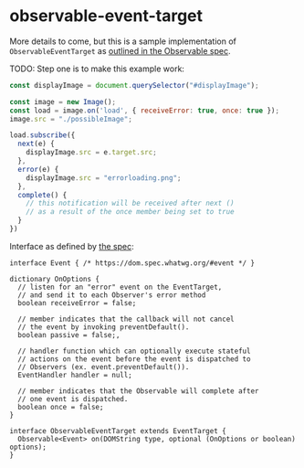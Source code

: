 # observable-event-target

More details to come, but this is a sample implementation of `ObservableEventTarget` as [outlined in the Observable spec](https://github.com/tc39/proposal-observable).

TODO: Step one is to make this example work:

```js
const displayImage = document.querySelector("#displayImage");

const image = new Image();
const load = image.on('load', { receiveError: true, once: true });
image.src = "./possibleImage";

load.subscribe({
  next(e) {
    displayImage.src = e.target.src;
  },
  error(e) {
    displayImage.src = "errorloading.png";
  },
  complete() {
    // this notification will be received after next ()
    // as a result of the once member being set to true
  }
})
```

Interface as defined by [the spec](https://github.com/tc39/proposal-observable/blob/aa89e60bda5117014b2da8c18494e2a8076c0edd/ObservableEventTarget.md#observableeventtarget-api):

```
interface Event { /* https://dom.spec.whatwg.org/#event */ }

dictionary OnOptions {
  // listen for an "error" event on the EventTarget,
  // and send it to each Observer's error method
  boolean receiveError = false;

  // member indicates that the callback will not cancel
  // the event by invoking preventDefault().
  boolean passive = false;,

  // handler function which can optionally execute stateful
  // actions on the event before the event is dispatched to
  // Observers (ex. event.preventDefault()).
  EventHandler handler = null;

  // member indicates that the Observable will complete after
  // one event is dispatched.
  boolean once = false;
}

interface ObservableEventTarget extends EventTarget {
  Observable<Event> on(DOMString type, optional (OnOptions or boolean) options);
}
```
